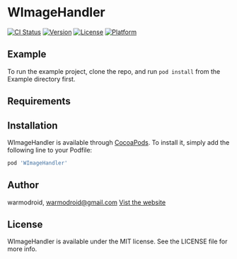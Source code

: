# WImageHandler

[![CI Status](https://img.shields.io/travis/warmodroid/WImageHandler.svg?style=flat)](https://travis-ci.org/warmodroid/WImageHandler)
[![Version](https://img.shields.io/cocoapods/v/WImageHandler.svg?style=flat)](https://cocoapods.org/pods/WImageHandler)
[![License](https://img.shields.io/cocoapods/l/WImageHandler.svg?style=flat)](https://cocoapods.org/pods/WImageHandler)
[![Platform](https://img.shields.io/cocoapods/p/WImageHandler.svg?style=flat)](https://cocoapods.org/pods/WImageHandler)

## Example

To run the example project, clone the repo, and run `pod install` from the Example directory first.

## Requirements

## Installation

WImageHandler is available through [CocoaPods](https://cocoapods.org). To install
it, simply add the following line to your Podfile:

```ruby
pod 'WImageHandler'
```

## Author

warmodroid, warmodroid@gmail.com
[Vist the website](https://www.warmodroid.xyz)

## License

WImageHandler is available under the MIT license. See the LICENSE file for more info.
